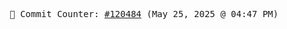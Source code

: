 <p align="center">
    <samp>
        📮 Commit Counter: <a href="https://github.com/Javascript-void0/Javascript-void0/commits/main">#120484</a> (May 25, 2025 @ 04:47 PM)
    </samp>
</p>